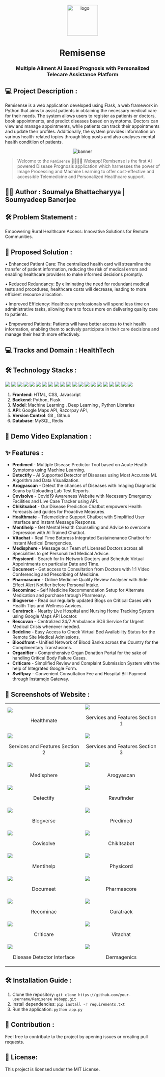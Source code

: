 <div>
  <p align="center">
    <img src="https://github.com/soumalya1902/READ-REMI/assets/149316877/31f4d0de-7e77-4032-9d47-039e1e4180e1" alt="logo" height="100rem" width="100rem">
    
  </p>
  <h1 align="center"> Remisense </h1>
</div>

<h3 align="center">
  Multiple Ailment AI Based Prognosis with Personalized Telecare Assistance Platform
</h3>

## 💻 Project Description :

Remisense is a web application developed using Flask, a web framework in Python that aims to assist patients in obtaining the necessary medical care for their needs. The system allows users to register as patients or doctors, book appointments, and predict diseases based on symptoms. Doctors can view and manage appointments, while patients can track their appointments and update their profiles. Additionally, the system provides information on various health-related topics through blog posts and also analyses mental health conditiion of patients.

<p align="center">
  <img src="https://github.com/soumalya1902/READ-REMI/assets/149316877/2d1fee88-da75-4352-8470-1998e9309f7f" alt="banner">
</p>

> Welcome to the `Remisense` 👨🏻‍⚕️💉 Webapp! Remisense is the first AI powered Disease Prognosis application which harnesses the power of Image Processing and Machine Learning to offer cost-effective and accessible Telemedicine and Personalized Healthcare support.

## 🧑‍💻 Author : **Soumalya Bhattacharyya** | **Soumyadeep Banerjee** 

## 🛠️ Problem Statement :
Empowering Rural Healthcare Access: Innovative Solutions for Remote Communities.

## 📝 Proposed Solution :
• Enhanced Patient Care: The centralized health card will streamline the transfer of patient information, reducing the risk of medical errors and enabling healthcare providers to make informed decisions promptly.

• Reduced Redundancy: By eliminating the need for redundant medical tests and procedures, healthcare costs will decrease, leading to more efficient resource allocation.

• Improved Efficiency: Healthcare professionals will spend less time on administrative tasks, allowing them to focus more on delivering quality care to patients.

• Empowered Patients: Patients will have better access to their health information, enabling them to actively participate in their care decisions and manage their health more effectively.

## 💻 Tracks and Domain : HealthTech

## 🛠️ Technology Stacks :

<img src="https://img.shields.io/badge/HTML5-E34F26.svg?style=for-the-badge&logo=HTML5&logoColor=white"/> <img src="https://img.shields.io/badge/CSS3-1572B6.svg?style=for-the-badge&logo=CSS3&logoColor=white"/> <img src="https://img.shields.io/badge/JavaScript-F7DF1E.svg?style=for-the-badge&logo=JavaScript&logoColor=black"/> <img src="https://img.shields.io/badge/Git-F05032.svg?style=for-the-badge&logo=Git&logoColor=white"/> <img src="https://img.shields.io/badge/razorpay%20-2b83ea.svg?&style=for-the-badge&logo=razorpay&logoColor=white"/> <img src="https://img.shields.io/badge/GitHub-181717.svg?style=for-the-badge&logo=GitHub&logoColor=white"/> <img src="https://img.shields.io/badge/Python-3776AB.svg?style=for-the-badge&logo=Python&logoColor=white"/> <img src="https://img.shields.io/badge/Flask-000000.svg?style=for-the-badge&logo=Flask&logoColor=white"/> <img src="https://img.shields.io/badge/render%20-%2346E3B7.svg?&style=for-the-badge&logo=render&logoColor=white"/> <img src="https://img.shields.io/badge/Netlify-00C7B7.svg?style=for-the-badge&logo=Netlify&logoColor=white"/> <img src="https://img.shields.io/badge/ChatBot-0066FF.svg?style=for-the-badge&logo=ChatBot&logoColor=white"/> <img src="https://img.shields.io/badge/Dialogflow-FF9800.svg?style=for-the-badge&logo=Dialogflow&logoColor=white"/> <img src="https://img.shields.io/badge/MySQL-4479A1.svg?style=for-the-badge&logo=MySQL&logoColor=white"/> <img src="https://img.shields.io/badge/Netlify-00C7B7.svg?style=for-the-badge&logo=Netlify&logoColor=white"/> <img src="https://img.shields.io/badge/NumPy-013243.svg?style=for-the-badge&logo=NumPy&logoColor=white"/> <img src="https://img.shields.io/badge/pandas-150458.svg?style=for-the-badge&logo=pandas&logoColor=white"/> <img src="https://img.shields.io/badge/TensorFlow-FF6F00.svg?style=for-the-badge&logo=TensorFlow&logoColor=white"/> <img src="https://img.shields.io/badge/scikitlearn-F7931E.svg?style=for-the-badge&logo=scikit-learn&logoColor=white"/> <img src="https://img.shields.io/badge/Streamlit-FF4B4B.svg?style=for-the-badge&logo=Streamlit&logoColor=white"/> <img src="https://img.shields.io/badge/Google%20Maps-4285F4.svg?style=for-the-badge&logo=Google-Maps&logoColor=white"/> <img src="https://img.shields.io/badge/WebRTC-333333.svg?style=for-the-badge&logo=WebRTC&logoColor=white"/>

1. **Frontend**: HTML, CSS, Javascript
2. **Backend**: Python, Flask
3. **Model**: Machine Learning , Deep Learning , Python Libraries
4. **API**: Google Maps API, Razorpay API, 
5. **Version Control**: Git , Github
6. **Database**: MySQL, Redis

## 📝 Demo Video Explanation :

   
## ✨ Features :

- **Predimed** - Multiple Disease Predictor Tool based on Acute Health Symptoms using Machine Learning.
- **Detectify** - AI Supported Detector of Diseases using Most Accurate ML Algorithm and Data Visualization.
- **Arogyascan** - Detect the chances of Diseases with Imaging Diagnostic Scans by Uploading Lab Test Reports.
- **Covisolve** - Covid19 Awareness Website with Necessary Emergency Facilities and Live Case Tracker using API.
- **Chikitsabot** - Our Disease Prediction Chatbot empowers Health Forecasts and guides for Proactive Measures.
- **Healthmate** - Telemedicine Support Chatbot with Simplified User Interface and Instant Message Response.
- **Mentihelp** - Get Mental Health Counselling and Advice to overcome Depression with AI Trained Chatbot.
- **Vitachat** - Real Time Botpress Integrated Sustainenance Chatbot for Instant Medical Emergencies.
- **Medisphere** - Message our Team of Licensed Doctors across all Specialities to get Personalized  Medical  Advice.
- **Physicord** - Search for In-Network Doctors and Schedule Virtual Appointments on particular Date and Time.
- **Documeet** - Get access to Consultation from Doctors with 1:1 Video Conferencing and Prescribing of Medicine.
- **Pharmascore** - Online Medicine Quality Review Analyser with Side Effect Alert Notifier before Personal Intake.
- **Recominac** - Self Medicine Recommendation Setup for Alternate Medication and purchase through Pharmeasy.
- **Blogverse** - Read our regularly updated Blogs on Critical Cases with Health Tips and Wellness Advices.
- **Curatrack** - Nearby Live Hospital and Nursing Home Tracking System using Google Maps API Locator.
- **Rescuvan** - Centralized 24/7 Ambulance SOS Service for Urgent Medical Crisis whenever needed.
- **Bedcline** - Easy Access to Check Virtual Bed Availability Status for the Remote Site Medical Admissions.
- **Bloodfront** - Unified Network of Blood Banks across the Country for the Complimentary Transfusions.
- **Organifier** - Comprehensive Organ Donation Portal for the sake of handling Critical Body Failure Cases.
- **Criticare** - Simplified Review and Complaint Submission System with the help of Integrated Google Form.
- **Swiftpay** - Convenient Consultation Fee and Hospital Bill Payment through Instamojo Gateway.

## 📸 Screenshots of Website :

<table>
    <tr>
        <td width="50%">
            <img src="https://github.com/soumalya1902/READ-REMI/assets/149316877/282b415b-4a1c-44f7-868b-45cb768c73cf"></img>
            <br />
            <p align="center">Healthmate</p>
        </td>
        <td width="50%">
            <img src="https://github.com/soumalya1902/READ-REMI/assets/149316877/63aaabd1-7e67-458c-be53-1695b8e2922d"></img>
            <br />
            <p align="center">Services and Features Section 1</p>
        </td>
    </tr>
    <tr>
        <td width="50%">
            <img src="https://github.com/soumalya1902/READ-REMI/assets/149316877/ff374429-b027-4943-9147-1f980a4ca3ad"></img>
            <br />
            <p align="center">Services and Features Section 2</p>
        </td>
        <td width="50%">
            <img src="https://github.com/soumalya1902/READ-REMI/assets/149316877/ec1d65d3-fa2f-4bfd-a216-1486a4309bb7"></img>
            <br />
            <p align="center">Services and Features Section 3</p>
        </td>
    </tr>
    <tr>
        <td width="50%">
            <img src="https://github.com/soumalya1902/READ-REMI/assets/149316877/2c4b77ff-55b3-48af-b730-9812ffee8819"></img>
            <br />
            <p align="center">Medisphere</p>
        </td>
        <td width="50%">
            <img src="https://github.com/soumalya1902/READ-REMI/assets/149316877/4e3710fb-66c9-4398-b849-7ec8deb66f5f"></img>
            <br />
            <p align="center">Arogyascan</p>
        </td>
    </tr>
    <tr>
        <td width="50%">
            <img src="https://github.com/soumalya1902/READ-REMI/assets/149316877/58b3149a-82ac-47a0-a9be-6afe1099121c"></img>
            <br />
            <p align="center">Detectify</p>
        </td>
        <td width="50%">
            <img src="https://github.com/soumalya1902/READ-REMI/assets/149316877/03fbb2d8-1e11-4fc9-9280-5a07b900fe0a"></img>
            <br />
            <p align="center">Revufinder</p>
        </td>
    </tr>
    <tr>
        <td width="50%">
            <img src="https://github.com/soumalya1902/READ-REMI/assets/149316877/c1d9f2df-0b56-46f9-8b94-dd91146830d5"></img>
            <br />
            <p align="center">Blogverse</p>
        </td>
        <td width="50%">
            <img src="https://github.com/soumalya1902/READ-REMI/assets/149316877/822518d1-e866-42e2-a4ed-89308528666d"></img>
            <br />
            <p align="center">Predimed</p>
        </td>
    </tr>
    <tr>
        <td width="50%">
            <img src="https://github.com/soumalya1902/READ-REMI/assets/149316877/44d469a1-7487-4a0a-a314-95662462052c"></img>
            <br />
            <p align="center">Covisolve</p>
        </td>
        <td width="50%">
            <img src="https://github.com/soumalya1902/READ-REMI/assets/149316877/ba1a6b23-a8c4-475a-a22e-fb889814c632"></img>
            <br />
            <p align="center">Chikitsabot</p>
        </td>
    </tr>
    <tr>
        <td width="50%">
            <img src="https://github.com/soumalya1902/READ-REMI/assets/149316877/c0b0168a-bbb5-4178-8d3e-3e83d718b043"></img>
            <br />
            <p align="center">Mentihelp</p>
        </td>
        <td width="50%">
            <img src="https://github.com/soumalya1902/READ-REMI/assets/149316877/ebb1386f-6497-4b30-a9a5-606ff255d293"></img>
            <br />
            <p align="center">Physicord</p>
        </td>
    </tr>
    <tr>
        <td width="50%">
            <img src="https://github.com/soumalya1902/READ-REMI/assets/149316877/59c68c82-ba2d-49b1-9d34-2f5ecaf7ab02"></img>
            <br />
            <p align="center">Documeet</p>
        </td>
        <td width="50%">
            <img src="https://github.com/soumalya1902/READ-REMI/assets/149316877/0173f05e-3f3b-4d89-98a9-eb5c16e56366"></img>
            <br />
            <p align="center">Pharmascore</p>
        </td>
    </tr>
    <tr>
        <td width="50%">
            <img src="https://github.com/soumalya1902/READ-REMI/assets/149316877/7ef200a1-1d5c-41b0-8ce8-4c02eedc7fe8"></img>
            <br />
            <p align="center">Recominac</p>
        </td>
        <td width="50%">
            <img src="https://github.com/soumalya1902/READ-REMI/assets/149316877/ddedede0-433c-4a68-bed0-b5a50abc44b2"></img>
            <br />
            <p align="center">Curatrack</p>
        </td>
    </tr>
    <tr>
        <td width="50%">
            <img src="https://github.com/soumalya1902/READ-REMI/assets/149316877/440b51bb-9746-4f0a-bcdc-c5021763baed"></img>
            <br />
            <p align="center">Criticare</p>
        </td>
        <td width="50%">
            <img src="https://github.com/soumalya1902/READ-REMI/assets/149316877/4f6eddc2-66be-4249-9800-655859d35247"></img>
            <br />
            <p align="center">Vitachat</p>
        </td>
    </tr>
    <tr>
        <td width="50%">
            <img src="https://github.com/soumalya1902/READ-REMI/assets/149316877/3d289aec-c5fa-4e61-b8db-fa86e105df02"></img>
            <br />
            <p align="center">Disease Detector Interface</p>
        </td>
        <td width="50%">
            <img src="https://github.com/soumalya1902/READ-REMI/assets/149316877/9adefb4e-a6f6-44ac-a4bd-951f24bcfd27"></img>
            <br />
            <p align="center">Dermagenics</p>
        </td>
    </tr>
</table> 

## 🛠️ Installation Guide :

1. Clone the repository: `git clone https://github.com/your-username/Remisense Webapp.git`
2. Install dependencies: `pip install -r requirements.txt`
3. Run the application: `python app.py`

## 📸 Contribution :

Feel free to contribute to the project by opening issues or creating pull requests.

## 📝 License:

This project is licensed under the MIT License.

